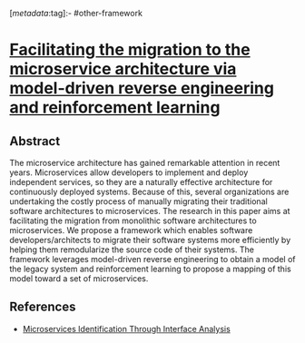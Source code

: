 <!-- deno-fmt-ignore-start -->

[_metadata_:tag]:- #other-framework

<!-- deno-fmt-ignore-end -->

# [Facilitating the migration to the microservice architecture via model-driven reverse engineering and reinforcement learning](https://doi.org/10.1007/s10270-022-00977-3)

## Abstract

The microservice architecture has gained remarkable attention in recent years.
Microservices allow developers to implement and deploy independent services, so
they are a naturally effective architecture for continuously deployed systems.
Because of this, several organizations are undertaking the costly process of
manually migrating their traditional software architectures to microservices.
The research in this paper aims at facilitating the migration from monolithic
software architectures to microservices. We propose a framework which enables
software developers/architects to migrate their software systems more
efficiently by helping them remodularize the source code of their systems. The
framework leverages model-driven reverse engineering to obtain a model of the
legacy system and reinforcement learning to propose a mapping of this model
toward a set of microservices.

## References

- [Microservices Identification Through Interface Analysis](./microservices-identification-through-interface-analysis.md)
